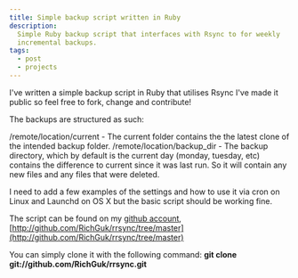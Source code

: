 ```yaml
---
title: Simple backup script written in Ruby
description:
  Simple Ruby backup script that interfaces with Rsync to for weekly
  incremental backups.
tags:
  - post
  - projects
---
```

I've written a simple backup script in Ruby that utilises Rsync I've made it public so feel free to fork, change and contribute!

The backups are structured as such:

/remote/location/current - The current folder contains the the latest clone of the intended backup folder.
/remote/location/backup_dir - The backup directory, which by default is the current day (monday, tuesday, etc) contains
the difference to current since it was last run. So it will contain any new files and any files that were deleted.

I need to add a few examples of the settings and how to use it via cron on Linux and Launchd on OS X but the basic script should be working fine.

The script can be found on my [github account](http://github.com/RichGuk), [http://github.com/RichGuk/rrsync/tree/master](http://github.com/RichGuk/rrsync/tree/master)

You can simply clone it with the following command:
**git clone git://github.com/RichGuk/rrsync.git**
